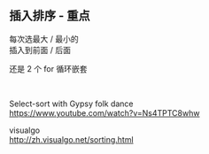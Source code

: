 ## 插入排序 - 重点
每次选最大 / 最小的  
插入到前面 / 后面  
  
还是 2 个 for 循环嵌套  


<br/>

Select-sort with Gypsy folk dance  
https://www.youtube.com/watch?v=Ns4TPTC8whw  


visualgo  
http://zh.visualgo.net/sorting.html  



























